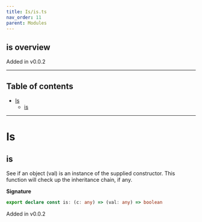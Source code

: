 ```yaml
---
title: Is/is.ts
nav_order: 11
parent: Modules
---
```


## is overview

Added in v0.0.2

---

<h2 class="text-delta">Table of contents</h2>

- [Is](#is)
  - [is](#is)

---

# Is

## is

See if an object (val) is an instance of the supplied constructor. This function will check up the inheritance chain, if any.

**Signature**

```ts
export declare const is: (c: any) => (val: any) => boolean
```

Added in v0.0.2
